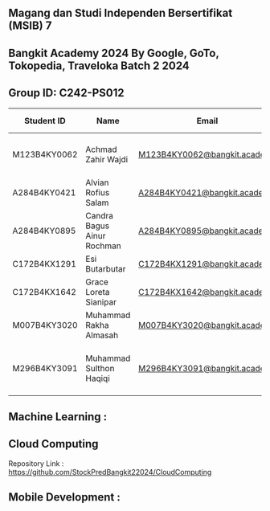 ## Magang dan Studi Independen Bersertifikat (MSIB) 7

## Bangkit Academy 2024 By Google, GoTo, Tokopedia, Traveloka Batch 2 2024 

## Group ID: C242-PS012

| **Student ID**    | **Name**                     | **Email**                       | **Learning Path**       | **University**                                   |
|--------------------|------------------------------|----------------------------------|--------------------------|-------------------------------------------------|
| M123B4KY0062       | Achmad Zahir Wajdi          | M123B4KY0062@bangkit.academy    | Machine Learning         | Politeknik Elektronika Negeri Surabaya          |
| A284B4KY0421       | Alvian Rofius Salam         | A284B4KY0421@bangkit.academy    | Mobile Development       | Universitas Negeri Surabaya                     |
| A284B4KY0895       | Candra Bagus Ainur Rochman  | A284B4KY0895@bangkit.academy    | Mobile Development       | Universitas Negeri Surabaya                     |
| C172B4KX1291       | Esi Butarbutar              | C172B4KX1291@bangkit.academy    | Cloud Computing          | Universitas Mikroskil                           |
| C172B4KX1642       | Grace Loreta Sianipar       | C172B4KX1642@bangkit.academy    | Cloud Computing          | Universitas Mikroskil                           |
| M007B4KY3020       | Muhammad Rakha Almasah      | M007B4KY3020@bangkit.academy    | Machine Learning         | Universitas Dian Nuswantoro                     |
| M296B4KY3091       | Muhammad Sulthon Haqiqi     | M296B4KY3091@bangkit.academy    | Machine Learning         | Universitas Pembangunan Nasional Veteran Jawa Timur |

## Machine Learning :

## Cloud Computing
Repository Link : https://github.com/StockPredBangkit22024/CloudComputing

## Mobile Development :
